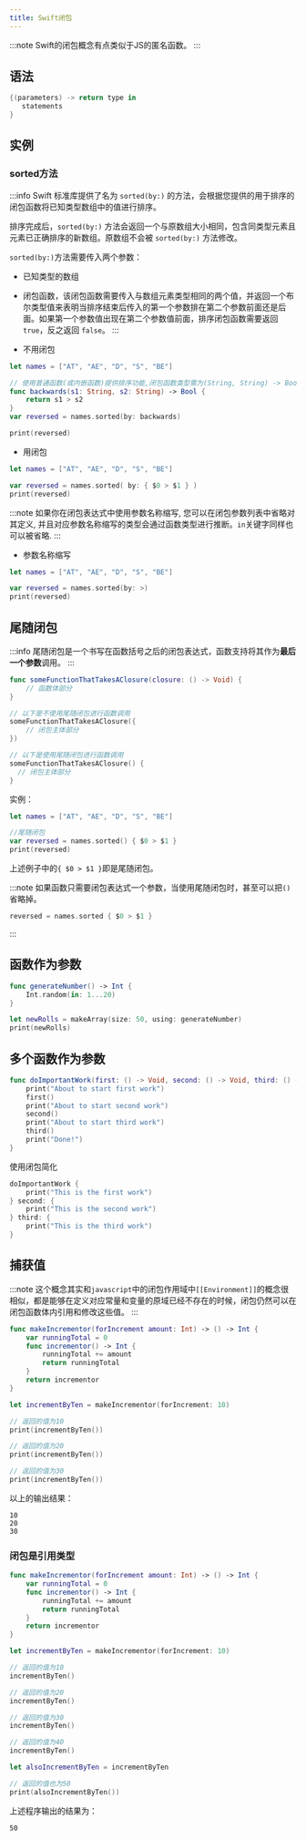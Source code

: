 ```yaml
---
title: Swift闭包
---
```


:::note
Swift的闭包概念有点类似于JS的匿名函数。
:::

## 语法

```swift
{(parameters) -> return type in
   statements
}
```

## 实例

### sorted方法

:::info
Swift 标准库提供了名为 `sorted(by:)` 的方法，会根据您提供的用于排序的闭包函数将已知类型数组中的值进行排序。

排序完成后，`sorted(by:)` 方法会返回一个与原数组大小相同，包含同类型元素且元素已正确排序的新数组。原数组不会被 `sorted(by:)` 方法修改。

`sorted(by:)`方法需要传入两个参数：

- 已知类型的数组
- 闭包函数，该闭包函数需要传入与数组元素类型相同的两个值，并返回一个布尔类型值来表明当排序结束后传入的第一个参数排在第二个参数前面还是后面。如果第一个参数值出现在第二个参数值前面，排序闭包函数需要返回`true`，反之返回 `false`。
:::

- 不用闭包

```swift
let names = ["AT", "AE", "D", "S", "BE"]

// 使用普通函数(或内嵌函数)提供排序功能,闭包函数类型需为(String, String) -> Bool。
func backwards(s1: String, s2: String) -> Bool {
    return s1 > s2
}
var reversed = names.sorted(by: backwards)

print(reversed)
```

- 用闭包

```swift
let names = ["AT", "AE", "D", "S", "BE"]

var reversed = names.sorted( by: { $0 > $1 } )
print(reversed)
```

:::note
如果你在闭包表达式中使用参数名称缩写, 您可以在闭包参数列表中省略对其定义, 并且对应参数名称缩写的类型会通过函数类型进行推断。`in`关键字同样也可以被省略.
:::

- 参数名称缩写

```swift
let names = ["AT", "AE", "D", "S", "BE"]

var reversed = names.sorted(by: >)
print(reversed)
```

## 尾随闭包

:::info
尾随闭包是一个书写在函数括号之后的闭包表达式，函数支持将其作为**最后一个参数**调用。
:::

```swift
func someFunctionThatTakesAClosure(closure: () -> Void) {
    // 函数体部分
}

// 以下是不使用尾随闭包进行函数调用
someFunctionThatTakesAClosure({
    // 闭包主体部分
})

// 以下是使用尾随闭包进行函数调用
someFunctionThatTakesAClosure() {
  // 闭包主体部分
}
```

实例：

```swift
let names = ["AT", "AE", "D", "S", "BE"]

//尾随闭包
var reversed = names.sorted() { $0 > $1 }
print(reversed)
```

上述例子中的`{ $0 > $1 }`即是尾随闭包。

:::note
如果函数只需要闭包表达式一个参数，当使用尾随闭包时，甚至可以把`()`省略掉。

```swift
reversed = names.sorted { $0 > $1 }
```

:::

## 函数作为参数

```swift
func generateNumber() -> Int {
    Int.random(in: 1...20)
}

let newRolls = makeArray(size: 50, using: generateNumber)
print(newRolls)
```

## 多个函数作为参数

```swift
func doImportantWork(first: () -> Void, second: () -> Void, third: () -> Void) {
    print("About to start first work")
    first()
    print("About to start second work")
    second()
    print("About to start third work")
    third()
    print("Done!")
}
```

使用闭包简化

```swift
doImportantWork {
    print("This is the first work")
} second: {
    print("This is the second work")
} third: {
    print("This is the third work")
}
```


## 捕获值

:::note
这个概念其实和`javascript`中的闭包作用域中`[[Environment]]`的概念很相似，都是能够在定义对应常量和变量的原域已经不存在的时候，闭包仍然可以在闭包函数体内引用和修改这些值。
:::

```swift
func makeIncrementor(forIncrement amount: Int) -> () -> Int {
    var runningTotal = 0
    func incrementor() -> Int {
        runningTotal += amount
        return runningTotal
    }
    return incrementor
}

let incrementByTen = makeIncrementor(forIncrement: 10)

// 返回的值为10
print(incrementByTen())

// 返回的值为20
print(incrementByTen())

// 返回的值为30
print(incrementByTen())
```

以上的输出结果：

```
10
20
30
```

### 闭包是引用类型

```swift
func makeIncrementor(forIncrement amount: Int) -> () -> Int {
    var runningTotal = 0
    func incrementor() -> Int {
        runningTotal += amount
        return runningTotal
    }
    return incrementor
}

let incrementByTen = makeIncrementor(forIncrement: 10)

// 返回的值为10
incrementByTen()

// 返回的值为20
incrementByTen()

// 返回的值为30
incrementByTen()

// 返回的值为40
incrementByTen()

let alsoIncrementByTen = incrementByTen

// 返回的值也为50
print(alsoIncrementByTen())
```

上述程序输出的结果为：

```
50
```